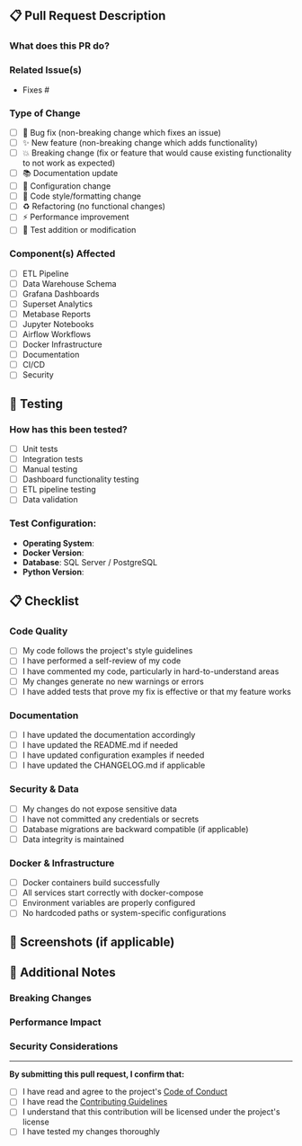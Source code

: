 ## 📋 Pull Request Description

### What does this PR do?
<!-- Provide a brief description of the changes -->

### Related Issue(s)
<!-- Link to related issues using "Fixes #123" or "Closes #123" -->
- Fixes #

### Type of Change
<!-- Mark the relevant option with an "x" -->
- [ ] 🐛 Bug fix (non-breaking change which fixes an issue)
- [ ] ✨ New feature (non-breaking change which adds functionality)
- [ ] 💥 Breaking change (fix or feature that would cause existing functionality to not work as expected)
- [ ] 📚 Documentation update
- [ ] 🔧 Configuration change
- [ ] 🎨 Code style/formatting change
- [ ] ♻️ Refactoring (no functional changes)
- [ ] ⚡ Performance improvement
- [ ] 🧪 Test addition or modification

### Component(s) Affected
<!-- Mark all that apply -->
- [ ] ETL Pipeline
- [ ] Data Warehouse Schema
- [ ] Grafana Dashboards
- [ ] Superset Analytics
- [ ] Metabase Reports
- [ ] Jupyter Notebooks
- [ ] Airflow Workflows
- [ ] Docker Infrastructure
- [ ] Documentation
- [ ] CI/CD
- [ ] Security

## 🧪 Testing

### How has this been tested?
<!-- Describe the tests you ran to verify your changes -->
- [ ] Unit tests
- [ ] Integration tests
- [ ] Manual testing
- [ ] Dashboard functionality testing
- [ ] ETL pipeline testing
- [ ] Data validation

### Test Configuration:
- **Operating System**: 
- **Docker Version**: 
- **Database**: SQL Server / PostgreSQL
- **Python Version**: 

## 📋 Checklist

### Code Quality
- [ ] My code follows the project's style guidelines
- [ ] I have performed a self-review of my code
- [ ] I have commented my code, particularly in hard-to-understand areas
- [ ] My changes generate no new warnings or errors
- [ ] I have added tests that prove my fix is effective or that my feature works

### Documentation
- [ ] I have updated the documentation accordingly
- [ ] I have updated the README.md if needed
- [ ] I have updated configuration examples if needed
- [ ] I have updated the CHANGELOG.md if applicable

### Security & Data
- [ ] My changes do not expose sensitive data
- [ ] I have not committed any credentials or secrets
- [ ] Database migrations are backward compatible (if applicable)
- [ ] Data integrity is maintained

### Docker & Infrastructure
- [ ] Docker containers build successfully
- [ ] All services start correctly with docker-compose
- [ ] Environment variables are properly configured
- [ ] No hardcoded paths or system-specific configurations

## 📸 Screenshots (if applicable)
<!-- Add screenshots for UI changes, dashboard updates, etc. -->

## 📝 Additional Notes
<!-- Add any additional notes, considerations, or context -->

### Breaking Changes
<!-- If this is a breaking change, describe what users need to do to migrate -->

### Performance Impact
<!-- Describe any performance implications of your changes -->

### Security Considerations
<!-- Describe any security implications of your changes -->

---

**By submitting this pull request, I confirm that:**
- [ ] I have read and agree to the project's [Code of Conduct](CODE_OF_CONDUCT.md)
- [ ] I have read the [Contributing Guidelines](CONTRIBUTING.md)
- [ ] I understand that this contribution will be licensed under the project's license
- [ ] I have tested my changes thoroughly
